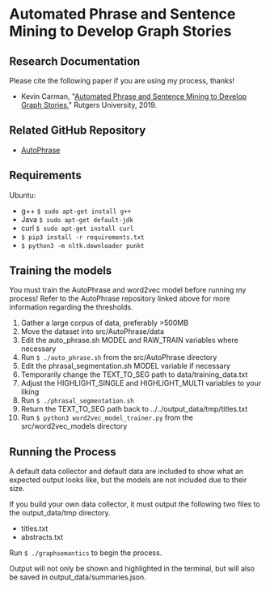 # Automated Phrase and Sentence Mining to Develop Graph Stories


## Research Documentation

Please cite the following paper if you are using my process, thanks!
* Kevin Carman, "[Automated Phrase and Sentence Mining to Develop Graph Stories](http://reu.dimacs.rutgers.edu/~kc1125/content/Kevin_Carman_Research_Paper.pdf)," Rutgers University, 2019.

## Related GitHub Repository

*  [AutoPhrase](https://github.com/shangjingbo1226/AutoPhrase)

## Requirements
Ubuntu:
* g++ `$ sudo apt-get install g++`
* Java `$ sudo apt-get default-jdk`
* curl `$ sudo apt-get install curl`
* `$ pip3 install -r requirements.txt`
* `$ python3 -m nltk.downloader punkt`

## Training the models
You must train the AutoPhrase and word2vec model before running my process! Refer to the AutoPhrase repository linked above for more information regarding the thresholds.

1. Gather a large corpus of data, preferably >500MB
2. Move the dataset into src/AutoPhrase/data
3. Edit the auto_phrase.sh MODEL and RAW_TRAIN variables where necessary
4. Run `$ ./auto_phrase.sh` from the src/AutoPhrase directory
5. Edit the phrasal_segmentation.sh MODEL variable if necessary
6. Temporarily change the TEXT_TO_SEG path to data/training_data.txt
7. Adjust the HIGHLIGHT_SINGLE and HIGHLIGHT_MULTI variables to your liking
8. Run `$ ./phrasal_segmentation.sh`
9. Return the TEXT_TO_SEG path back to ../../output_data/tmp/titles.txt
10. Run `$ python3 word2vec_model_trainer.py` from the src/word2vec_models directory

## Running the Process
A default data collector and default data are included to show what an expected output looks like, but the models are not included due to their size.

If you build your own data collector, it must output the following two files to the output_data/tmp directory.
* titles.txt
* abstracts.txt

Run `$ ./graphsemantics` to begin the process.

Output will not only be shown and highlighted in the terminal, but will also be saved in output_data/summaries.json.